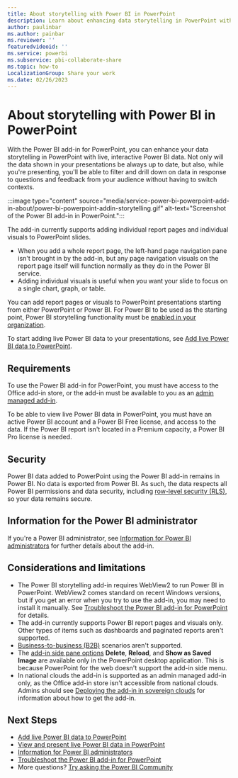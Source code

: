 ```yaml
---
title: About storytelling with Power BI in PowerPoint
description: Learn about enhancing data storytelling in PowerPoint with live, interactive Power BI data using the Power BI add-in for PowerPoint.
author: paulinbar
ms.author: painbar
ms.reviewer: ''
featuredvideoid: ''
ms.service: powerbi
ms.subservice: pbi-collaborate-share
ms.topic: how-to
LocalizationGroup: Share your work
ms.date: 02/26/2023
---
```


# About storytelling with Power BI in PowerPoint

With the Power BI add-in for PowerPoint, you can enhance your data storytelling in PowerPoint with live, interactive Power BI data. Not only will the data shown in your presentations be always up to date, but also, while you're presenting, you'll be able to filter and drill down on data in response to questions and feedback from your audience without having to switch contexts.

:::image type="content" source="media/service-power-bi-powerpoint-add-in-about/power-bi-powerpoint-addin-storytelling.gif" alt-text="Screenshot of the Power BI add-in in PowerPoint.":::

The add-in currently supports adding individual report pages and individual visuals to PowerPoint slides.

* When you add a whole report page, the left-hand page navigation pane isn't brought in by the add-in, but any page navigation visuals on the report page itself will function normally as they do in the Power BI service.
* Adding individual visuals is useful when you want your slide to focus on a single chart, graph, or table.

You can add report pages or visuals to PowerPoint presentations starting from either PowerPoint or Power BI. For Power BI to be used as the starting point, Power BI storytelling functionality must be [enabled in your organization](../admin/service-admin-portal-export-sharing.md#enable-power-bi-add-in-for-powerpoint).

To start adding live Power BI data to your presentations, see [Add live Power BI data to PowerPoint](./service-power-bi-powerpoint-add-in-install.md).

## Requirements

To use the Power BI add-in for PowerPoint, you must have access to the Office add-in store, or the add-in must be available to you as an [admin managed add-in](/microsoft-365/admin/manage/centralized-deployment-of-add-ins).

To be able to view live Power BI data in PowerPoint, you must have an active Power BI account and a Power BI Free license, and access to the data. If the Power BI report isn't located in a Premium capacity, a Power BI Pro license is needed.

## Security

Power BI data added to PowerPoint using the Power BI add-in remains in Power BI. No data is exported from Power BI. As such, the data respects all Power BI permissions and data security, including [row-level security (RLS)](../enterprise/service-admin-rls.md), so your data remains secure.

## Information for the Power BI administrator

If you're a Power BI administrator, see [Information for Power BI administrators](./service-power-bi-powerpoint-add-in-admin.md) for further details about the add-in.

## Considerations and limitations

* The Power BI storytelling add-in requires WebView2 to run Power BI in PowerPoint. WebView2 comes standard on recent Windows versions, but if you get an error when you try to use the add-in, you may need to install it manually. See [Troubleshoot the Power BI add-in for PowerPoint](./service-power-bi-powerpoint-add-in-troubleshoot.md) for details.
* The add-in currently supports Power BI report pages and visuals only. Other types of items such as dashboards and paginated reports aren't supported.
* [Business-to-business (B2B)](../enterprise/service-admin-azure-ad-b2b.md) scenarios aren't supported.
* The [add-in side pane options](./service-power-bi-powerpoint-add-in-view-present.md#add-in-side-pane) **Delete**, **Reload**, and **Show as Saved Image** are available only in the PowerPoint desktop application. This is because PowerPoint for the web doesn't support the add-in side menu.
* In national clouds the add-in is supported as an admin managed add-in only, as the Office add-in store isn't accessible from national clouds. Admins should see [Deploying the add-in in sovereign clouds](./service-power-bi-powerpoint-add-in-admin.md#deploying-the-add-in-in-sovereign-clouds) for information about how to get the add-in.

## Next Steps

* [Add live Power BI data to PowerPoint](./service-power-bi-powerpoint-add-in-install.md)
* [View and present live Power BI data in PowerPoint](./service-power-bi-powerpoint-add-in-view-present.md)
* [Information for Power BI administrators](./service-power-bi-powerpoint-add-in-admin.md)
* [Troubleshoot the Power BI add-in for PowerPoint](./service-power-bi-powerpoint-add-in-troubleshoot.md)
* More questions? [Try asking the Power BI Community](https://community.powerbi.com/)